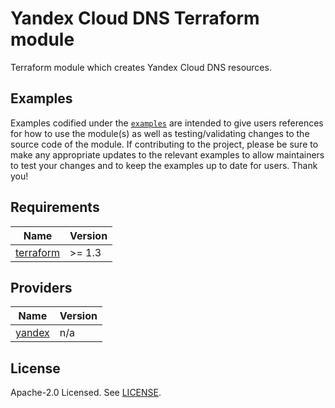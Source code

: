 # Yandex Cloud DNS Terraform module

Terraform module which creates Yandex Cloud DNS resources.

## Examples

Examples codified under
the [`examples`](https://github.com/terraform-yacloud-modules/terraform-yandex-dns/tree/main/examples) are intended
to give users references for how to use the module(s) as well as testing/validating changes to the source code of the
module. If contributing to the project, please be sure to make any appropriate updates to the relevant examples to allow
maintainers to test your changes and to keep the examples up to date for users. Thank you!

<!-- BEGINNING OF PRE-COMMIT-TERRAFORM DOCS HOOK -->
## Requirements

| Name | Version |
|------|---------|
| <a name="requirement_terraform"></a> [terraform](#requirement\_terraform) | >= 1.3 |

## Providers

| Name | Version |
|------|---------|
| <a name="provider_yandex"></a> [yandex](#provider\_yandex) | n/a |

## License

Apache-2.0 Licensed.
See [LICENSE](https://github.com/terraform-yacloud-modules/terraform-yandex-dns/blob/main/LICENSE).
